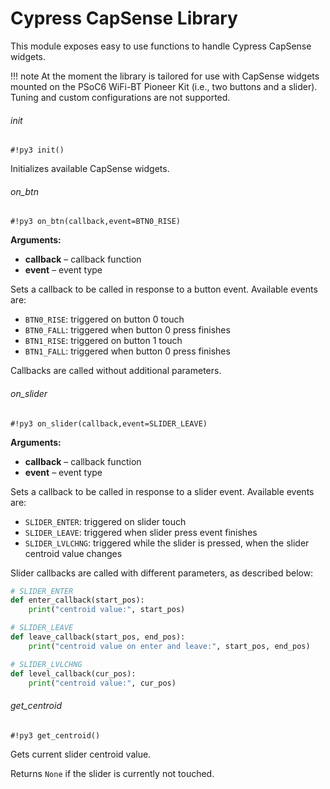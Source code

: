 # Cypress CapSense Library

This module exposes easy to use functions to handle Cypress CapSense widgets.

!!! note
	At the moment the library is tailored for use with CapSense widgets mounted on the PSoC6 WiFi-BT Pioneer Kit (i.e., two buttons and a slider). Tuning and custom configurations are not supported.

###### init

```#!py3 init()```

Initializes available CapSense widgets.

###### on_btn

```#!py3 on_btn(callback,event=BTN0_RISE)```


**Arguments:**

    

 - **callback** – callback function
 - **event** – event type

Sets a callback to be called in response to a button event.
Available events are:


* `BTN0_RISE`: triggered on button 0 touch
* `BTN0_FALL`: triggered when button 0 press finishes
* `BTN1_RISE`: triggered on button 1 touch
* `BTN1_FALL`: triggered when button 0 press finishes

Callbacks are called without additional parameters.

###### on_slider

```#!py3 on_slider(callback,event=SLIDER_LEAVE)```


**Arguments:**
    

 - **callback** – callback function
 - **event** – event type

Sets a callback to be called in response to a slider event.
Available events are:


* `SLIDER_ENTER`: triggered on slider touch
* `SLIDER_LEAVE`: triggered when slider press event finishes
* `SLIDER_LVLCHNG`: triggered while the slider is pressed, when the slider centroid value changes

Slider callbacks are called with different parameters, as described below:

```python
# SLIDER_ENTER
def enter_callback(start_pos):
    print("centroid value:", start_pos)

# SLIDER_LEAVE
def leave_callback(start_pos, end_pos):
    print("centroid value on enter and leave:", start_pos, end_pos)

# SLIDER_LVLCHNG
def level_callback(cur_pos):
    print("centroid value:", cur_pos)
```

###### get_centroid

```#!py3 get_centroid()```

Gets current slider centroid value.

Returns `None` if the slider is currently not touched.
<!--stackedit_data:
eyJoaXN0b3J5IjpbMTY4NDcwMDU2OSwtNDIxMjg5MzhdfQ==
-->

